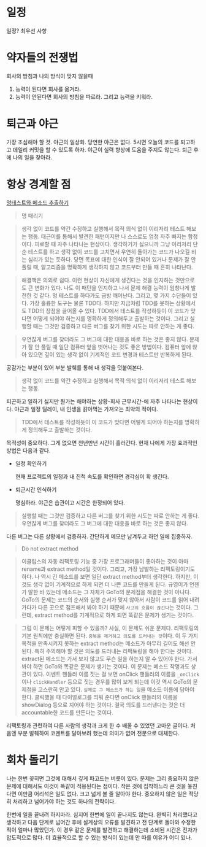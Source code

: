 # 일정

일정? 최우선 사항

# 약자들의 전쟁법

회사의 방침과 나의 방식이 맞지 않을때

1. 능력이 된다면 회사를 옮겨라.
2. 능력이 안된다면 회사의 방침을 따르라. 그리고 능력을 키워라.

# 퇴근과 야근

가장 조심해야 할 것. 야근의 일상화. 당연한 야근은 없다. 5시면 오늘의 코드를 퇴고하고 데일리 커밋을 할 수 있도록 하자. 야근이 실력 향상에 도움을 주지도 않는다. 퇴근 후에 나의 일을 찾아라.


# 항상 경계할 점
[멍테스트와 메소드 추출하기](http://youngrok.com/%EC%9D%BC%EA%B8%B0%EC%9E%A5/2008-08-12)

> 멍 때리기

> 생각 없이 코드를 약간 수정하고 실행해서 목적 의식 없이 이리저리 테스트 해보는 행동. 태근이를 통해서 발견한 패턴이지만 나 스스로도 엄청 자주 빠지는 함정이다. 피로할 때 자주 나타나는 현상이다. 생각하기가 싫으니까 그냥 이리저리 단순 테스트를 하고 생각 없이 코드를 고치면서 우연히 돌아가는 코드가 나오길 비는 심리가 있는 듯하다. 당면 목표에 대한 인식이 잘 안되어 있거나 문제가 잘 안 풀릴 때, 알고리즘을 명확하게 생각하지 않고 코드부터 만들 때 흔히 나타난다.

> 해결책은 의외로 쉽다. 이런 현상이 자신에게 생긴다는 것을 인지하는 것만으로도 큰 변화가 있다. 나도 이 패턴을 인지하고 나서 문제 해결 능력이 엄청나게 발전한 것 같다. 멍 테스트를 하다가도 금방 깨어난다. 그리고, 몇 가지 수단들이 있다. 가장 훌륭한 도구는 물론 TDD다. 하지만 지금처럼 TDD를 못하는 상황에서도 TDD의 장점을 끌어올 수 있다. TDD에서 테스트를 작성하듯이 이 코드가 맞다면 어떻게 되어야 하는지를 명확하게 정의해두고 출발하는 것이다. 그리고 실행할 때는 그것만 검증하고 다른 버그를 찾기 위한 시도는 따로 안하는 게 좋다.

> 우연찮게 버그를 찾더라도 그 버그에 대한 대응을 바로 하는 것은 좋지 않다. 문제가 잘 안 풀릴 때 일단 컴퓨터 앞을 벗어나는 것도 좋은 방법이다. 컴퓨터 앞에 앉아 있으면 깊이 있는 생각 없이 기계적인 코드 변경과 테스트만 반복하게 된다.

공감가는 부분이 있어 부분 발췌를 통해 내 생각을 덧붙여본다.

> 생각 없이 코드를 약간 수정하고 실행해서 목적 의식 없이 이리저리 테스트 해보는 행동.

피곤하고 일하기 싫지만 뭔가는 해야하는 상황-회사 근무시간-에 자주 나타나는 현상이다. 야근과 일정 딜레이, 내 인생을 갉아먹는 가져오는 최악의 적이다.

> TDD에서 테스트를 작성하듯이 이 코드가 맞다면 어떻게 되어야 하는지를 명확하게 정의해두고 출발하는 것이다.

목적성이 중요하다. 그게 없으면 천년만년 시간이 흘러간다. 현재 나에게 가장 효과적인 방법은 다음과 같다.

* 일정 확인하기

	현재 프로젝트의 일정과 내 진척 속도를 확인하면 경각심이 확 생긴다.

* 퇴근시간 인식하기

	명심하라. 야근은 습관이고 시간은 한정되어 있다.

> 실행할 때는 그것만 검증하고 다른 버그를 찾기 위한 시도는 따로 안하는 게 좋다. 우연찮게 버그를 찾더라도 그 버그에 대한 대응을 바로 하는 것은 좋지 않다.

다른 버그는 다른 상황에서 검증하자. 간단하게 메모만 남겨두고 하던 일에 집중하자.

> Do not extract method

> 이클립스의 자동 리팩토링 기능 중 가장 프로그래머들이 좋아하는 것이 아마 rename과 extract method일 것이다. 그리고, 가장 남발하는 리팩토링이기도 하다. 나 역시 긴 메소드를 보면 일단 extract method부터 생각한다. 하지만, 이것도 생각 없이 기계적으로 하게 되면 더 나쁜 코드를 만들게 된다. 규영이가 언젠가 말한 바 있는데 메소드는 그 자체가 GoTo의 문제점을 해결한 것이 아니다. GoTo의 문제는 코드의 순서와 실행 순서가 맞지 않아서 사람이 코드를 읽어 내려 가다가 다른 곳으로 점프해서 봐야 하기 때문에 `사고의 흐름이 끊긴다`는 것이다. 그런데, extract method를 기계적으로 하게 되면 똑같은 문제가 생기는 것이다.

> 그럼 이 문제는 어떻게 피할 수 있을까? 사실, 이 문제도 쉬운 문제다. 리팩토링의 기본 원칙에만 충실하면 된다. `중복을 제거하고 의도를 드러내는 것`이다. 이 두 가지 목적을 만족시키지 못하는 extract method는 메소드가 아무리 길어도 해선 안된다. 특히 주의해야 할 것은 의도를 드러내는 리팩토링을 해야 한다는 것이다. extract된 메소드는 가서 보지 않고도 무슨 일을 하는지 알 수 있어야 한다. 가서 봐야 하면 GoTo와 똑같은 문제가 생기는 것이다. 이 문제는 메소드 작명과도 상관이 있다. 이벤트 핸들러 이름 짓는 걸 보면 onClick 핸들러의 이름을 `_onClick`이나 `clickHandler` 등으로 짓는 경우를 많이 보게 되는데 이것 역시 GoTo의 문제점을 고스란히 안고 있다. `실제로 그 메소드가 하는 일`을 메소드 이름에 담아야 한다. 클릭했을 때 다이얼로그를 띄워 준다면 onClick 핸들러의 이름을 showDialog 등으로 지어야 하는 것이다. 결국 의도를 드러낸다는 것은 더 accountable한 코드를 만든다는 것이다.

리팩토링과 관련하여 다른 사람의 생각과 크게 한 수 배울 수 있었던 고마운 글이다. 처음엔 부분 발췌하여 코멘트를 달아보려 했는데 의미가 없어 전문으로 대체한다.

# 회차 돌리기

나는 한번 꽂히면 그것에 대해서 깊게 파고드는 버릇이 있다. 문제는 그리 중요하지 않은 문제에 대해서도 이것이 똑같이 적용된다는 점이다. 작은 것에 집착하느라 큰 것을 놓친다면 이만큼 어리석은 일도 없다. 크고 넓게 볼 줄 알아야 한다. 중요하지 않은 일은 적당히 처리하고 넘어가야 하는 것도 하나의 전략이다.

한번에 일을 끝내려 하지마라. 심지어 한번에 일이 끝나지도 않는다. 완벽히 처리했다고 생각하고 다음 단계로 넘어간 후에 설계상의 오류를 발견하고 전 단계로 돌아와 수정한 적이 얼마나 많았던가. 이 경우 같은 문제를 발견하고 해결하는데 소비된 시간은 전자가 압도적으로 많다. 더 효율적으로 할 수 있는 방식이 있는데 안 따를 이유가 어디 있나.

